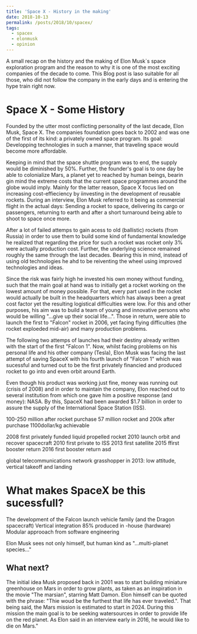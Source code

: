 ```yaml
---
title: 'Space X - History in the making'
date: 2018-10-13
permalink: /posts/2018/10/spacex/
tags:
  - spacex
  - elonmusk 
  - opinion
---
```


A small recap on the history and the making of Elon Musk`s space exploration program and the reason to why it is one of the most exciting companies of the decade to come. This Blog post is laso suitable for all those, who did not follow the company in the early days and is entering the hype train right now. 

Space X - Some History
======
Founded by the utter most conflicting personality of the last decade, Elon Musk, Space X. The companies foundation goes back to 2002 and was one of the first of its kind: a privately owned space program. Its goal: Developping technologies in such a manner, that traveling space would become more affordable. 

Keeping in mind that the space shuttle program was to end, the supply would be diminished by 50%. Further, the founder's goal is to one day be able to colonialize Mars, a planet yet to reached by human beings, bearin gin mind the extreme costs that the current space programmes around the globe would imply. Mainly for the latter reason, Space X focus lied on increasing cost-effieciency by iinvesting in the development of reusable rockets. During an interview, Elon Musk referred to it being as commercial flight in the actual days: Sending a rocket to space, delivering its cargo or passengers, returning to earth and after a short turnaround being able to shoot to space once more. 

After a lot of failed attemps to gain acess to old (ballistic) rockets (from Russia) in order to use them to build some kind of fundamental knowledge he realized that regarding the price for such a rocket was  rocket only 3% were actually production cost. Further, the underlying science remained roughly the same through the last decades. Bearing this in mind, instead of using old technologies he ahd to be reiventing the wheel using improved technologies and ideas. 

Since the risk was fairly high he invested his own money without funding, such that the main goal at hand was to initially get a rocket working on the lowest amount of money possible. For that, every part used in the rocket would actually be built in the headquarters which has always been a great cost factor yet the resulting logistical difficulties were low. For this and other purposes, his aim was to build a team of young and innovative persons who would be willing "...give up their social life...". Those in return, were able to launch the first to "Falcon" rocket in 2006, yet facing flying difficulties (the rocket exploeded mid-air) and many production problems. 

The following two attemps of launches had their destiny already written with the start of the first "Falcon 1". Now, whilst facing problems on his personal life and his other company (Tesla), Elon Musk was facing the last attempt of saving SpaceX with his fourth launch of "Falcon 1" which was sucessful and turned out to be the first privately financied and produced rocket to go into and even orbit around Earth.

Even though his product was working just fine, money was running out (crisis of 2008) and in order to maintain the company, Elon reached out to several institution from which one gave him a positive response (and money): NASA. By this, SpaceX had been awarded $1.7 billion in order to assure the supply of the International Space Station (ISS).

100-250 million after rocket purchase
57 million rocket and 200k after purchase
1100dollar/kg achievable

2008 first privately funded liquid propelled rocket 
2010 launch orbit and recover spacecraft
2010 first private to ISS
2013 first satellite
2015 ffirst booster return
2016 first booster return asd

global telecommunications network
grasshopper in 2013: low attitude, vertical takeoff and landing

What makes SpaceX be this sucessfull?
======
The development of the Falcon launch vehicle family (and the Dragon spacecraft) 
Vertical integration
85% produced in -house (hardware)
Modular approoach from software engineering

Elon Musk sees not only himself, but human kind as "...multi-planet species..."

What next?
------
The initial idea Musk proposed back in 2001 was to start building miniature greenhouse on Mars in order to grow plants, as taken as an inspiration in the movie "The marsian", starring Matt Damon. Elon himself can be quoted with the phrase: "Thie woud be the furthest that life has ever traveled.". That being said, the Mars mission is estimated to start in 2024. During this mission the main goal is to be seeking watersources in order to provide life on the red planet. As Elon said in an interview early in 2016, he would like to die on Mars."



